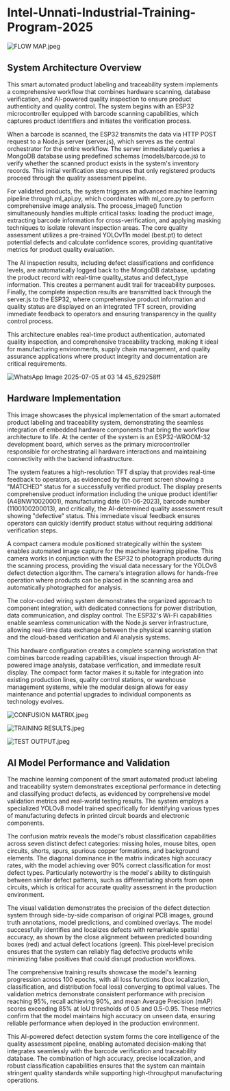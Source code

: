 # Intel-Unnati-Industrial-Training-Program-2025

![FLOW MAP.jpeg](https://github.com/MNADITYA05/Intel-Unnati-Industrial-Training-Program-2025/blob/main/ASSETS/FLOW%20MAP.jpeg)

## System Architecture Overview

This smart automated product labeling and traceability system implements a comprehensive workflow that combines hardware scanning, database verification, and AI-powered quality inspection to ensure product authenticity and quality control. The system begins with an ESP32 microcontroller equipped with barcode scanning capabilities, which captures product identifiers and initiates the verification process.

When a barcode is scanned, the ESP32 transmits the data via HTTP POST request to a Node.js server (server.js), which serves as the central orchestrator for the entire workflow. The server immediately queries a MongoDB database using predefined schemas (models/barcode.js) to verify whether the scanned product exists in the system's inventory records. This initial verification step ensures that only registered products proceed through the quality assessment pipeline.

For validated products, the system triggers an advanced machine learning pipeline through ml_api.py, which coordinates with ml_core.py to perform comprehensive image analysis. The process_image() function simultaneously handles multiple critical tasks: loading the product image, extracting barcode information for cross-verification, and applying masking techniques to isolate relevant inspection areas. The core quality assessment utilizes a pre-trained YOLOv11n model (best.pt) to detect potential defects and calculate confidence scores, providing quantitative metrics for product quality evaluation.

The AI inspection results, including defect classifications and confidence levels, are automatically logged back to the MongoDB database, updating the product record with real-time quality_status and defect_type information. This creates a permanent audit trail for traceability purposes. Finally, the complete inspection results are transmitted back through the server.js to the ESP32, where comprehensive product information and quality status are displayed on an integrated TFT screen, providing immediate feedback to operators and ensuring transparency in the quality control process.

This architecture enables real-time product authentication, automated quality inspection, and comprehensive traceability tracking, making it ideal for manufacturing environments, supply chain management, and quality assurance applications where product integrity and documentation are critical requirements.


![WhatsApp Image 2025-07-05 at 03 14 45_629258ff](https://github.com/user-attachments/assets/18fb775a-fd9b-4954-9f8c-a846f95eee53)

## Hardware Implementation

This image showcases the physical implementation of the smart automated product labeling and traceability system, demonstrating the seamless integration of embedded hardware components that bring the workflow architecture to life. At the center of the system is an ESP32-WROOM-32 development board, which serves as the primary microcontroller responsible for orchestrating all hardware interactions and maintaining connectivity with the backend infrastructure.

The system features a high-resolution TFT display that provides real-time feedback to operators, as evidenced by the current screen showing a "MATCHED" status for a successfully verified product. The display presents comprehensive product information including the unique product identifier (A4BNW10020001), manufacturing date (01-06-2023), barcode number (1100100200013), and critically, the AI-determined quality assessment result showing "defective" status. This immediate visual feedback ensures operators can quickly identify product status without requiring additional verification steps.

A compact camera module positioned strategically within the system enables automated image capture for the machine learning pipeline. This camera works in conjunction with the ESP32 to photograph products during the scanning process, providing the visual data necessary for the YOLOv8 defect detection algorithm. The camera's integration allows for hands-free operation where products can be placed in the scanning area and automatically photographed for analysis.

The color-coded wiring system demonstrates the organized approach to component integration, with dedicated connections for power distribution, data communication, and display control. The ESP32's Wi-Fi capabilities enable seamless communication with the Node.js server infrastructure, allowing real-time data exchange between the physical scanning station and the cloud-based verification and AI analysis systems.

This hardware configuration creates a complete scanning workstation that combines barcode reading capabilities, visual inspection through AI-powered image analysis, database verification, and immediate result display. The compact form factor makes it suitable for integration into existing production lines, quality control stations, or warehouse management systems, while the modular design allows for easy maintenance and potential upgrades to individual components as technology evolves.


![CONFUSION MATRIX.jpeg](https://github.com/MNADITYA05/Intel-Unnati-Industrial-Training-Program-2025/blob/main/ASSETS/CONFUSION%20MATRIX.jpeg)

![TRAINING RESULTS.jpeg](https://github.com/MNADITYA05/Intel-Unnati-Industrial-Training-Program-2025/blob/main/ASSETS/TRAINING%20RESULTS.jpeg)

![TEST OUTPUT.jpeg](https://github.com/MNADITYA05/Intel-Unnati-Industrial-Training-Program-2025/blob/main/ASSETS/TEST%20OUTPUT.jpeg)

## AI Model Performance and Validation

The machine learning component of the smart automated product labeling and traceability system demonstrates exceptional performance in detecting and classifying product defects, as evidenced by comprehensive model validation metrics and real-world testing results. The system employs a specialized YOLOv8 model trained specifically for identifying various types of manufacturing defects in printed circuit boards and electronic components.

The confusion matrix reveals the model's robust classification capabilities across seven distinct defect categories: missing holes, mouse bites, open circuits, shorts, spurs, spurious copper formations, and background elements. The diagonal dominance in the matrix indicates high accuracy rates, with the model achieving over 90% correct classification for most defect types. Particularly noteworthy is the model's ability to distinguish between similar defect patterns, such as differentiating shorts from open circuits, which is critical for accurate quality assessment in the production environment.

The visual validation demonstrates the precision of the defect detection system through side-by-side comparison of original PCB images, ground truth annotations, model predictions, and combined overlays. The model successfully identifies and localizes defects with remarkable spatial accuracy, as shown by the close alignment between predicted bounding boxes (red) and actual defect locations (green). This pixel-level precision ensures that the system can reliably flag defective products while minimizing false positives that could disrupt production workflows.

The comprehensive training results showcase the model's learning progression across 100 epochs, with all loss functions (box localization, classification, and distribution focal loss) converging to optimal values. The validation metrics demonstrate consistent performance with precision reaching 95%, recall achieving 90%, and mean Average Precision (mAP) scores exceeding 85% at IoU thresholds of 0.5 and 0.5-0.95. These metrics confirm that the model maintains high accuracy on unseen data, ensuring reliable performance when deployed in the production environment.

This AI-powered defect detection system forms the core intelligence of the quality assessment pipeline, enabling automated decision-making that integrates seamlessly with the barcode verification and traceability database. The combination of high accuracy, precise localization, and robust classification capabilities ensures that the system can maintain stringent quality standards while supporting high-throughput manufacturing operations.



